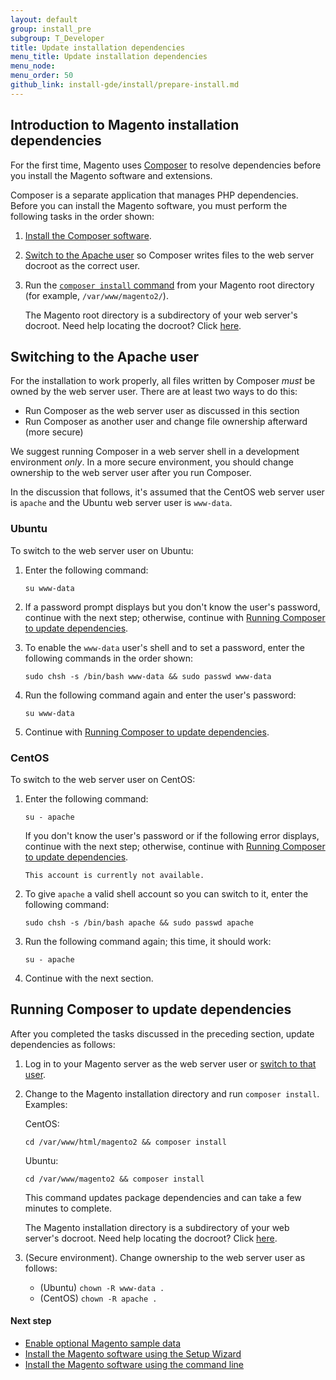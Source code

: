 ```yaml
---
layout: default
group: install_pre
subgroup: T_Developer
title: Update installation dependencies
menu_title: Update installation dependencies 
menu_node: 
menu_order: 50
github_link: install-gde/install/prepare-install.md
---
```


<!-- This topic is referred to from Magento 2 code! Don't change the URL without informing engineering! -->
<!-- Referring file: README.md owned by core -->

  
<h2 id="install-update-depend">Introduction to Magento installation dependencies</h2>

For the first time, Magento uses <a href="http://getcomposer.org">Composer</a> to resolve dependencies before you install the Magento software and extensions.

Composer is a separate application that manages PHP dependencies. Before you can install the Magento software, you must perform the following tasks in the order shown:

1.	<a href="{{ site.gdeurl }}install-gde/install/composer-clone.html">Install the Composer software</a>.
2.	<a href="#install-update-depend-apache">Switch to the Apache user</a> so Composer writes files to the web server docroot as the correct user.
2.	Run the <a href="#install-composer-install">`composer install` command</a> from your Magento root directory (for example, `/var/www/magento2/`).

	The Magento root directory is a subdirectory of your web server's docroot. Need help locating the docroot? Click <a href="{{ site.gdeurl }}install-gde/basics/basics_docroot.html">here</a>.

<h2 id="install-update-depend-apache">Switching to the Apache user</h2>

For the installation to work properly, all files written by Composer *must* be owned by the web server user. There are at least two ways to do this:

*	Run Composer as the web server user as discussed in this section
*	Run Composer as another user and change file ownership afterward (more secure)

<div class="bs-callout bs-callout-info" id="info">
<span class="glyphicon-class">
  <p>We suggest running Composer in a web server shell in a development environment <em>only</em>. In a more secure environment, you should change ownership to the web server user after you run Composer.</p></span>
</div>

In the discussion that follows, it's assumed that the CentOS web server user is `apache` and the Ubuntu web server user is `www-data`.

<h3 id="install-update-depend-apache-ubuntu">Ubuntu</h3>

To switch to the web server user on Ubuntu:

1.	Enter the following command:

		su www-data

2.	If a password prompt displays but you don't know the user's password, continue with the next step; otherwise, continue with <a href="#install-composer-install">Running Composer to update dependencies</a>.

3.	To enable the `www-data` user's shell and to set a password, enter the following commands in the order shown:

		sudo chsh -s /bin/bash www-data && sudo passwd www-data

4.	Run the following command again and enter the user's password:

		su www-data

5.	Continue with <a href="#install-composer-install">Running Composer to update dependencies</a>.

<h3 id="install-update-depend-apache-centos">CentOS</h3>

To switch to the web server user on CentOS:

1.	Enter the following command:

		su - apache

	If you don't know the user's password or if the following error displays, continue with the next step; otherwise, continue with <a href="#install-composer-install">Running Composer to update dependencies</a>.

		This account is currently not available.

2.	To give `apache` a valid shell account so you can switch to it, enter the following command:

		sudo chsh -s /bin/bash apache && sudo passwd apache

3.	Run the following command again; this time, it should work:

		su - apache

3.	Continue with the next section.

<h2 id="install-composer-install">Running Composer to update dependencies</h2>

After you completed the tasks discussed in the preceding section, update dependencies as follows:

1.	Log in to your Magento server as the web server user or <a href="#install-update-depend-apache">switch to that user</a>.
2.	Change to the Magento installation directory and run `composer install`. Examples:

	CentOS:

		cd /var/www/html/magento2 && composer install

	Ubuntu:

		cd /var/www/magento2 && composer install

	This command updates package dependencies and can take a few minutes to complete.

	<div class="bs-callout bs-callout-info" id="info">
		<span class="glyphicon-class">
  		<p>The Magento installation directory is a subdirectory of your web server's docroot. Need help locating the docroot? Click <a href="{{ site.gdeurl }}install-gde/basics/basics_docroot.html">here</a>.</p></span>
	</div>


3.	(Secure environment). Change ownership to the web server user as follows:

	*	(Ubuntu) `chown -R www-data .`
	*	(CentOS) `chown -R apache .`

#### Next step

*	<a href="{{ site.gdeurl }}install-gde/install/sample-data.html">Enable optional Magento sample data</a>
*	<a href="{{ site.gdeurl }}install-gde/install/install-web.html">Install the Magento software using the Setup Wizard</a>
*	<a href="{{ site.gdeurl }}install-gde/install/install-cli.html">Install the Magento software using the command line</a>